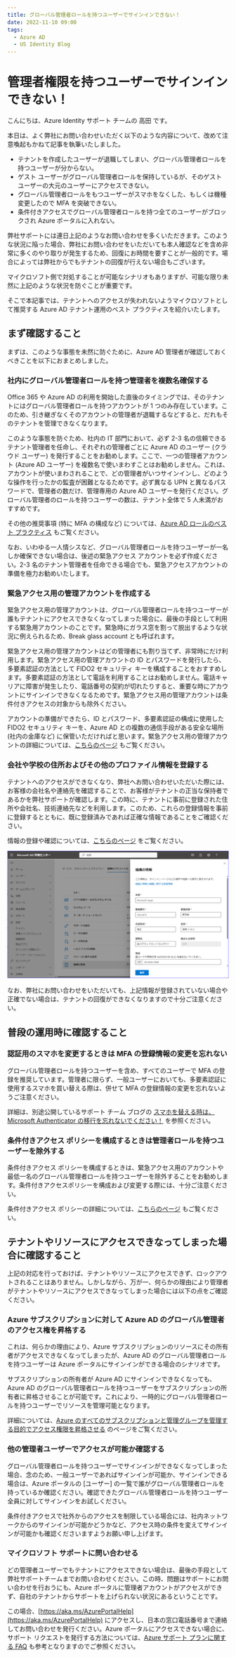 ```yaml
---
title: グローバル管理者ロールを持つユーザーでサインインできない！
date: 2022-11-10 09:00
tags:
  - Azure AD
  - US Identity Blog
---
```


# 管理者権限を持つユーザーでサインインできない！

こんにちは、Azure Identity サポート チームの 高田 です。

本日は、よく弊社にお問い合わせいただく以下のような内容について、改めて注意喚起もかねて記事を執筆いたしました。

- テナントを作成したユーザーが退職してしまい、グローバル管理者ロールを持つユーザーが分からない。
- ゲスト ユーザーがグローバル管理者ロールを保持しているが、そのゲスト ユーザーの大元のユーザーにアクセスできない。
- グローバル管理者ロールをもつユーザーがスマホをなくした、もしくは機種変更したので MFA を突破できない。
- 条件付きアクセスでグローバル管理者ロールを持つ全てのユーザーがブロックされ Azure ポータルに入れない。

弊社サポートには連日上記のようなお問い合わせを多くいただきます。このような状況に陥った場合、弊社にお問い合わせをいただいても本人確認などを含め非常に多くのやり取りが発生するため、回復にお時間を要すことが一般的です。場合によっては弊社からでもテナントの回復が行えない場合もございます。

マイクロソフト側で対処することが可能なシナリオもありますが、可能な限り未然に上記のような状況を防ぐことが重要です。

そこで本記事では、テナントへのアクセスが失われないようマイクロソフトとして推奨する Azure AD テナント運用のベスト プラクティスを紹介いたします。

## まず確認すること

まずは、このような事態を未然に防ぐために、Azure AD 管理者が確認しておくべきことを以下におまとめしました。

### 社内にグローバル管理者ロールを持つ管理者を複数名確保する

Office 365 や Azure AD の利用を開始した直後のタイミングでは、そのテナントにはグローバル管理者ロールを持つアカウントが 1 つのみ存在しています。このため、引き継ぎなくそのアカウントの管理者が退職するなどすると、だれもそのテナントを管理できなくなります。

このような事態を防ぐため、社内の IT 部門において、必ず 2-3 名の信頼できるテナント管理者を任命し、それぞれの管理者ごとに Azure AD のユーザー (クラウド ユーザー) を発行することをお勧めします。ここで、一つの管理者アカウント (Azure AD ユーザー) を複数名で使いまわすことはお勧めしません。これは、アカウントが使いまわされることで、どの管理者がいつサインインし、どのような操作を行ったかの監査が困難となるためです。必ず異なる UPN と異なるパスワードで、管理者の数だけ、管理専用の Azure AD ユーザーを発行ください。グローバル管理者のロールを持つユーザーの数は、テナント全体で 5 人未満がおすすめです。

その他の推奨事項 (特に MFA の構成など) については、[Azure AD ロールのベスト プラクティス](https://docs.microsoft.com/ja-jp/azure/active-directory/roles/best-practices) もご覧ください。

なお、いわゆる一人情シスなど、グローバル管理者ロールを持つユーザーが一名しか確保できない場合は、後述の緊急アクセス アカウントを必ず作成ください。2-3 名のテナント管理者を任命できる場合でも、緊急アクセスアカウントの準備を極力お勧めいたします。

### 緊急アクセス用の管理アカウントを作成する

緊急アクセス用の管理アカウントは、グローバル管理者ロールを持つユーザーが誰もテナントにアクセスできなくなってしまった場合に、最後の手段として利用する緊急用アカウントのことです。緊急時にガラス窓を割って脱出するような状況に例えられるため、Break glass account とも呼ばれます。

緊急アクセス用の管理アカウントはどの管理者にも割り当てず、非常時にだけ利用します。緊急アクセス用の管理アカウントの ID とパスワードを発行したら、多要素認証の方法として FIDO2 セキュリティ キーを構成することをおすすめします。多要素認証の方法として電話を利用することはお勧めしません。電話キャリアに障害が発生したり、電話番号の契約が切れたりすると、重要な時にアカウントにサインインできなくなるためです。緊急アクセス用の管理アカウントは条件付きアクセスの対象からも除外ください。

アカウントの準備ができたら、ID とパスワード、多要素認証の構成に使用した FIDO2 セキュリティ キーを、Azure AD との複数の通信手段がある安全な場所 (社内の金庫など) に保管いただければと思います。緊急アクセス用の管理アカウントの詳細については、[こちらのページ](https://docs.microsoft.com/ja-jp/azure/active-directory/roles/security-emergency-access) もご覧ください。

### 会社や学校の住所およびその他のプロファイル情報を登録する

テナントへのアクセスができなくなり、弊社へお問い合わせいただいた際には、お客様の会社名や連絡先を確認することで、お客様がテナントの正当な保持者であるかを弊社サポートが確認します。この時に、テナントに事前に登録された住所や会社名、技術連絡先などを利用します。このため、これらの登録情報を事前に登録するとともに、既に登録済みであれば正確な情報であることをご確認ください。

情報の登録や確認については、[こちらのページ](https://docs.microsoft.com/ja-JP/microsoft-365/admin/manage/change-address-contact-and-more) をご覧ください。

![組織の情報の入力例](./ga-is-locked-out/companyinfo.png)

なお、弊社にお問い合わせをいただいても、上記情報が登録されていない場合や正確でない場合は、テナントの回復ができなくなりますので十分ご注意ください。

## 普段の運用時に確認すること

### 認証用のスマホを変更するときは MFA の登録情報の変更を忘れない

グローバル管理者ロールを持つユーザーを含め、すべてのユーザーで MFA の登録を推奨しています。管理者に限らず、一般ユーザーにおいても、多要素認証に使用するスマホを買い替える際は、併せて MFA の登録情報の変更を忘れないようご注意ください。

詳細は、別途公開しているサポート チーム ブログの [スマホを替える時は、Microsoft Authenticator の移行を忘れないでください！](https://jpazureid.github.io/blog/azure-active-directory/move-authenticator-to-new-phone/) を参照ください。

### 条件付きアクセス ポリシーを構成するときは管理者ロールを持つユーザーを除外する

条件付きアクセス ポリシーを構成するときは、緊急アクセス用のアカウントや最低一名のグローバル管理者ロールを持つユーザーを除外することをお勧めします。条件付きアクセスポリシーを構成および変更する際には、十分ご注意ください。

条件付きアクセス ポリシーの詳細については、[こちらのページ](https://docs.microsoft.com/ja-jp/azure/active-directory/governance/conditional-access-exclusion#create-a-conditional-access-policy-that-excludes-the-group) もご覧ください。

## テナントやリソースにアクセスできなってしまった場合に確認すること

上記の対応を行っておけば、テナントやリソースにアクセスできず、ロックアウトされることはありません。しかしながら、万が一、何らかの理由により管理者がテナントやリソースにアクセスできなってしまった場合には以下の点をご確認ください。

### Azure サブスクリプションに対して Azure AD のグローバル管理者のアクセス権を昇格する

これは、何らかの理由により、Azure サブスクリプションのリソースにその所有者がアクセスできなくなってしまったが、Azure AD のグローバル管理者ロールを持つユーザーは Azure ポータルにサインインができる場合のシナリオです。

サブスクリプションの所有者が Azure AD にサインインできなくなっても、Azure AD のグローバル管理者ロールを持つユーザーをサブスクリプションの所有者に昇格させることが可能です。これにより、一時的にグローバル管理者ロールを持つユーザーでリソースを管理可能となります。

詳細については、[Azure のすべてのサブスクリプションと管理グループを管理する目的でアクセス権限を昇格させる](https://docs.microsoft.com/ja-jp/azure/role-based-access-control/elevate-access-global-admin ) のページをご覧ください。

### 他の管理者ユーザーでアクセスが可能か確認する

グローバル管理者ロールを持つユーザーでサインインができなくなってしまった場合、念のため、一般ユーザーであればサインインが可能か、サインインできる場合は、Azure ポータルの [ユーザー] の一覧で誰がグローバル管理者ロールを持っているか確認ください。確認できたグローバル管理者ロールを持つユーザー全員に対してサインインをお試しください。

条件付きアクセスで社外からのアクセスを制限している場合には、社内ネットワークからのサインインが可能かどうかなど、アクセス時の条件を変えてサインインが可能かも確認くださいますようお願い申し上げます。

### マイクロソフト サポートに問い合わせる

どの管理者ユーザーでもテナントにアクセスできない場合は、最後の手段として弊社サポートチームまでお問い合わせください。この時、問題はサポートにお問い合わせを行おうにも、Azure ポータルに管理者アカウントがアクセスができず、自社のテナントからサポートを上げられない状況にあるということです。

この場合、[https://aka.ms/AzurePortalHelp](https://aka.ms/AzurePortalHelp) にアクセスし、日本の窓口電話番号まで連絡してお問い合わせを発行ください。Azure ポータルにアクセスできない場合に、サポート リクエストを発行する方法については、[Azure サポート プランに関する FAQ](https://azure.microsoft.com/ja-jp/support/legal/faq/) も参考となりますのでご参照ください。
